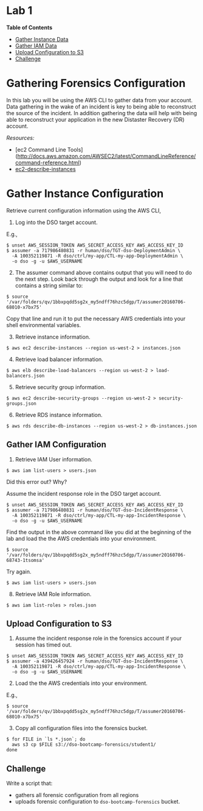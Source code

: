 # Lab 1

**Table of Contents**

- [Gather Instance Data](##gather-instance-configuration)
- [Gather IAM Data](##gather-iam-configuration)
- [Upload Configuration to S3](##upload-configuration-to-s3)
- [Challenge](##challenge)

# Gathering Forensics Configuration

In this lab you will be using the AWS CLI to gather data from your account. Data gathering in the wake of an incident is key to being able to reconstruct the source of the incident. In addition gathering the data will help with being able to reconstruct your application in the new Distaster Recovery (DR) account.

*Resources:*

- [ec2 Command Line Tools] (http://docs.aws.amazon.com/AWSEC2/latest/CommandLineReference/command-reference.html)
- [ec2-describe-instances](http://docs.aws.amazon.com/AWSEC2/latest/CommandLineReference/ApiReference-cmd-DescribeInstances.html)

# Gather Instance Configuration

Retrieve current configuration information using the AWS CLI,


1. Log into the DSO target account.

  E.g.,

  ```
$ unset AWS_SESSION_TOKEN AWS_SECRET_ACCESS_KEY AWS_ACCESS_KEY_ID
$ assumer -a 717986480831 -r human/dso/TGT-dso-DeploymentAdmin \
    -A 100352119871 -R dso/ctrl/my-app/CTL-my-app-DeploymentAdmin \
    -o dso -g -u $AWS_USERNAME
  ```

2. The assumer command above contains output that you will need to do the next step. Look back through the output and look for a line that contains a string similar to:

  ```
$ source '/var/folders/qv/1bbxpqdd5sg2x_my5ndff76hzc5dgp/T/assumer20160706-68010-x7bx75'
  ```
Copy that line and run it to put the necessary AWS credentials into your shell environmental variables.

3. Retrieve instance information.

  ```
$ aws ec2 describe-instances --region us-west-2 > instances.json
  ```

4. Retrieve load balancer information.

  ```
$ aws elb describe-load-balancers --region us-west-2 > load-balancers.json
  ```

5. Retrieve security group information.

  ```
$ aws ec2 describe-security-groups --region us-west-2 > security-groups.json
  ```

6. Retrieve RDS instance information.

  ```
$ aws rds describe-db-instances --region us-west-2 > db-instances.json
  ```
## Gather IAM Configuration

1. Retrieve IAM User information.

  ```
$ aws iam list-users > users.json
  ```

  Did this error out? Why?

  Assume the incident response role in the DSO target account.

  ```
$ unset AWS_SESSION_TOKEN AWS_SECRET_ACCESS_KEY AWS_ACCESS_KEY_ID
$ assumer -a 717986480831 -r human/dso/TGT-dso-IncidentResponse \
    -A 100352119871 -R dso/ctrl/my-app/CTL-my-app-IncidentResponse \
    -o dso -g -u $AWS_USERNAME
  ```

  Find the output in the above command like you did at the beginning of the lab and load the the AWS credentials into your environment.

  ```
$ source '/var/folders/qv/1bbxpqdd5sg2x_my5ndff76hzc5dgp/T/assumer20160706-68743-1tsomsa'
  ```

  Try again.

  ```
$ aws iam list-users > users.json
  ```

8. Retrieve IAM Role information.

  ```
$ aws iam list-roles > roles.json
  ```

## Upload Configuration to S3

1. Assume the incident response role in the forensics account if your session has timed out.

  ```
$ unset AWS_SESSION_TOKEN AWS_SECRET_ACCESS_KEY AWS_ACCESS_KEY_ID
$ assumer -a 439426457924 -r human/dso/TGT-dso-IncidentResponse \
    -A 100352119871 -R dso/ctrl/my-app/CTL-my-app-IncidentResponse \
    -o dso -g -u $AWS_USERNAME
  ```

2. Load the the AWS credentials into your environment.

  E.g.,

  ```
$ source '/var/folders/qv/1bbxpqdd5sg2x_my5ndff76hzc5dgp/T/assumer20160706-68010-x7bx75'
  ```
  
3. Copy all configuration files into the forensics bucket.

  ```
$ for FILE in `ls *.json`; do
    aws s3 cp $FILE s3://dso-bootcamp-forensics/student1/
  done
  ```

## Challenge

Write a script that:

* gathers all forensic configuration from all regions
* uploads forensic configuration to `dso-bootcamp-forensics` bucket.
